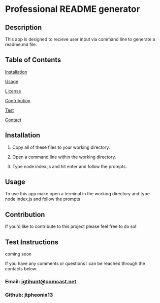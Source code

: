 # Professional README generator
    

    
## Description
    
 This app is designed to recieve user input via command line to generate a readme.md file.

    
## Table of Contents
    
[Installation](#installation)
    
[Usage](#usage)
    
[License](#license)
    
[Contribution](#contribution)
    
[Test](#test)
    
[Contact](#contact)

    
## Installation

1. Copy all of these files to your working directory.

2. Open a command line within the working directory.

3. Type node index.js and hit enter and follow the prompts.

    
## Usage
    
 To use this app make open a terminal in the working directory and type node index.js and follow the prompts

    


    
## Contribution
    
 If you'd like to contribute to this project please feel free to do so!

    
## Test Instructions
    
 coming soon

    
 If you have any comments or questions I can be reached through the contacts below.

    
### Email: jgtihunt@comcast.net
    
### Github: jtpheonix13


